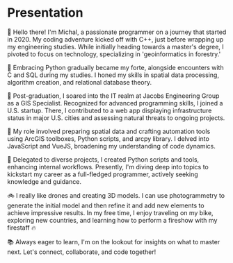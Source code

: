 # Presentation
🌳 Hello there! I'm Michal, a passionate programmer on a journey that started in 2020. My coding adventure kicked off with C++, just before wrapping up my engineering studies. While initially heading towards a master's degree, I pivoted to focus on technology, specializing in 'geoinformatics in forestry.'

🐍 Embracing Python gradually became my forte, alongside encounters with C and SQL during my studies. I honed my skills in spatial data processing, algorithm creation, and relational database theory. 

🚀 Post-graduation, I soared into the IT realm at Jacobs Engineering Group as a GIS Specialist. Recognized for advanced programming skills, I joined a U.S. startup. There, I contributed to a web app displaying infrastructure status in major U.S. cities and assessing natural threats to ongoing projects.

🔧 My role involved preparing spatial data and crafting automation tools using ArcGIS toolboxes, Python scripts, and arcpy library. I delved into JavaScript and VueJS, broadening my understanding of code dynamics.

💼 Delegated to diverse projects, I created Python scripts and tools, enhancing internal workflows. Presently, I'm diving deep into topics to kickstart my career as a full-fledged programmer, actively seeking knowledge and guidance.

🚲 I really like drones and creating 3D models. I can use photogrammetry to generate the initial model and then refine it and add new elements to achieve impressive results. In my free time, I enjoy traveling on my bike, exploring new countries, and learning how to perform a fireshow with my firestaff 🔥

📚 Always eager to learn, I'm on the lookout for insights on what to master next. Let's connect, collaborate, and code together!
